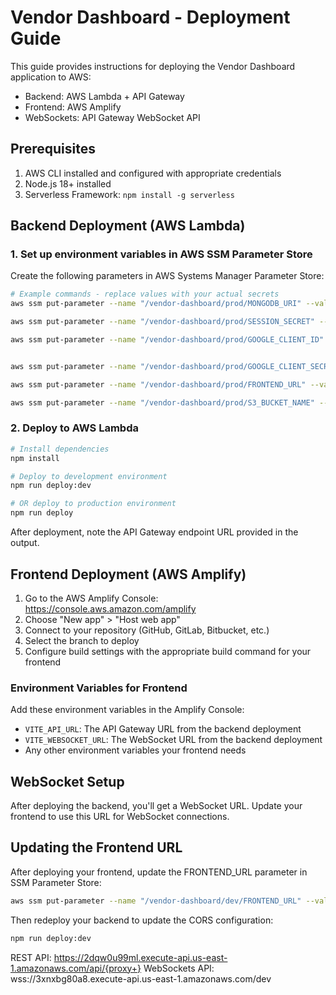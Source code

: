# Vendor Dashboard - Deployment Guide

This guide provides instructions for deploying the Vendor Dashboard application to AWS:
- Backend: AWS Lambda + API Gateway
- Frontend: AWS Amplify
- WebSockets: API Gateway WebSocket API

## Prerequisites

1. AWS CLI installed and configured with appropriate credentials
2. Node.js 18+ installed
3. Serverless Framework: `npm install -g serverless`

## Backend Deployment (AWS Lambda)

### 1. Set up environment variables in AWS SSM Parameter Store

Create the following parameters in AWS Systems Manager Parameter Store:

```bash
# Example commands - replace values with your actual secrets
aws ssm put-parameter --name "/vendor-dashboard/prod/MONGODB_URI" --value "mongodb+srv://dhanush:Dhanush123@caasdiglobal.yahxc.mongodb.net/?retryWrites=true&w=majority&appName=CaasdiGlobal" --type "SecureString"

aws ssm put-parameter --name "/vendor-dashboard/prod/SESSION_SECRET" --value "517f384b904d4e8a04abfc2ed2cad1422c59b472241bc6fa06908f5dfe93b2e2" --type "SecureString"

aws ssm put-parameter --name "/vendor-dashboard/prod/GOOGLE_CLIENT_ID" --value "540364621159-6anfmspca2foov8tif1gvak3vqg089v3.apps.googleusercontent.com" --type "SecureString"


aws ssm put-parameter --name "/vendor-dashboard/prod/GOOGLE_CLIENT_SECRET" --value "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" --type "SecureString"

aws ssm put-parameter --name "/vendor-dashboard/prod/FRONTEND_URL" --value "http://localhost:5173" --type "String"

aws ssm put-parameter --name "/vendor-dashboard/prod/S3_BUCKET_NAME" --value "mac-vendor-uploads" --type "String"
```

### 2. Deploy to AWS Lambda

```bash
# Install dependencies
npm install

# Deploy to development environment
npm run deploy:dev

# OR deploy to production environment
npm run deploy
```

After deployment, note the API Gateway endpoint URL provided in the output.

## Frontend Deployment (AWS Amplify)

1. Go to the AWS Amplify Console: https://console.aws.amazon.com/amplify
2. Choose "New app" > "Host web app"
3. Connect to your repository (GitHub, GitLab, Bitbucket, etc.)
4. Select the branch to deploy
5. Configure build settings with the appropriate build command for your frontend

### Environment Variables for Frontend

Add these environment variables in the Amplify Console:

- `VITE_API_URL`: The API Gateway URL from the backend deployment
- `VITE_WEBSOCKET_URL`: The WebSocket URL from the backend deployment
- Any other environment variables your frontend needs

## WebSocket Setup

After deploying the backend, you'll get a WebSocket URL. Update your frontend to use this URL for WebSocket connections.

## Updating the Frontend URL

After deploying your frontend, update the FRONTEND_URL parameter in SSM Parameter Store:

```bash
aws ssm put-parameter --name "/vendor-dashboard/dev/FRONTEND_URL" --value "https://your-amplify-url.amplifyapp.com" --type "String" --overwrite
```

Then redeploy your backend to update the CORS configuration:

```bash
npm run deploy:dev
``` 

REST API: https://2dqw0u99ml.execute-api.us-east-1.amazonaws.com/api/{proxy+}
WebSockets API: wss://3xnxbg80a8.execute-api.us-east-1.amazonaws.com/dev